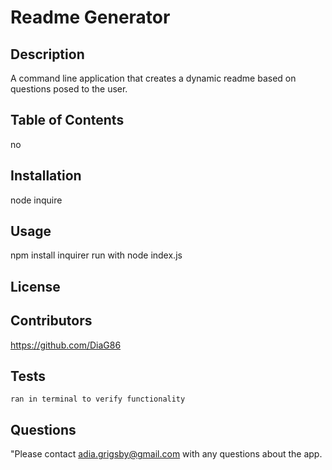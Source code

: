 # Readme Generator
  ## Description
  A command line application that creates a dynamic readme based on questions posed to the user.
  ## Table of Contents
  no
  ## Installation
  node inquire
  ## Usage
  npm install inquirer run with node index.js
  ## License
  
  ## Contributors  
  https://github.com/DiaG86
  ##  Tests
    ran in terminal to verify functionality
  ## Questions
  "Please contact adia.grigsby@gmail.com with any questions about the app.



